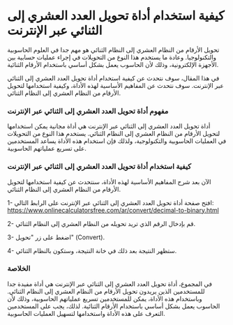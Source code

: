 كيفية استخدام أداة تحويل العدد العشري إلى الثنائي عبر الإنترنت
==============================================================

تحويل الأرقام من النظام العشري إلى النظام الثنائي هو مهم جدا في العلوم الحاسوبية والتكنولوجيا. وعادة ما يستخدم هذا النوع من التحويلات في إجراء عمليات حسابية بين الأجهزة الإلكترونية، وذلك لأن الحاسوب يعمل بشكل أساسي باستخدام الأرقام الثنائية.

في هذا المقال، سوف نتحدث عن كيفية استخدام أداة تحويل العدد العشري إلى الثنائي عبر الإنترنت. سوف نتحدث عن المفاهيم الأساسية لهذه الأداة، وكيفية استخدامها لتحويل الأرقام من النظام العشري إلى النظام الثنائي.

### مفهوم أداة تحويل العدد العشري إلى الثنائي عبر الإنترنت

أداة تحويل العدد العشري إلى الثنائي عبر الإنترنت هي أداة مجانية يمكن استخدامها لتحويل الأرقام من النظام العشري إلى النظام الثنائي. يستخدم هذا النوع من التحويلات في العمليات الحاسوبية والتكنولوجية، ولذلك فإن استخدام هذه الأداة يساعد المستخدمين على تسريع عملياتهم الحاسوبية.

### كيفية استخدام أداة تحويل العدد العشري إلى الثنائي عبر الإنترنت

الآن بعد شرح المفاهيم الأساسية لهذه الأداة، سنتحدث عن كيفية استخدامها لتحويل الأرقام من النظام العشري إلى النظام الثنائي.

1- افتح صفحة أداة تحويل العدد العشري إلى الثنائي عبر الإنترنت على الرابط التالي: <https://www.onlinecalculatorsfree.com/ar/convert/decimal-to-binary.html>

2- قم بإدخال الرقم الذي تريد تحويله من النظام العشري إلى النظام الثنائي.

3- اضغط على زر "تحويل" (Convert).

4- ستظهر النتيجة بعد ذلك في خانة النتيجة، وستكون بالنظام الثنائي.

### الخلاصة

في المجموع، أداة تحويل العدد العشري إلى الثنائي عبر الإنترنت هي أداة مفيدة جدا للمستخدمين الذين يريدون تحويل الأرقام من النظام العشري إلى النظام الثنائي. وباستخدام هذه الأداة، يمكن للمستخدمين تسريع عملياتهم الحاسوبية، وذلك لأن الحاسوب يعمل بشكل أساسي باستخدام الأرقام الثنائية. لذلك، يجب على المستخدمين التعرف على هذه الأداة واستخدامها لتسهيل العمليات الحاسوبية.